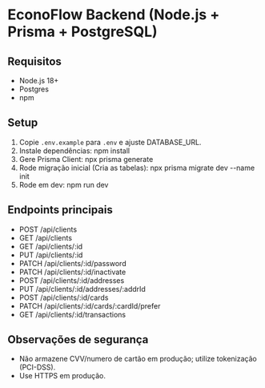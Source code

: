 # EconoFlow Backend (Node.js + Prisma + PostgreSQL)

## Requisitos

- Node.js 18+
- Postgres
- npm

## Setup

1. Copie `.env.example` para `.env` e ajuste DATABASE_URL.
2. Instale dependências:
   npm install
3. Gere Prisma Client:
   npx prisma generate
4. Rode migração inicial (Cria as tabelas):
   npx prisma migrate dev --name init
5. Rode em dev:
   npm run dev

## Endpoints principais

- POST /api/clients
- GET /api/clients
- GET /api/clients/:id
- PUT /api/clients/:id
- PATCH /api/clients/:id/password
- PATCH /api/clients/:id/inactivate
- POST /api/clients/:id/addresses
- PUT /api/clients/:id/addresses/:addrId
- POST /api/clients/:id/cards
- PATCH /api/clients/:id/cards/:cardId/prefer
- GET /api/clients/:id/transactions

## Observações de segurança

- Não armazene CVV/numero de cartão em produção; utilize tokenização (PCI-DSS).
- Use HTTPS em produção.
